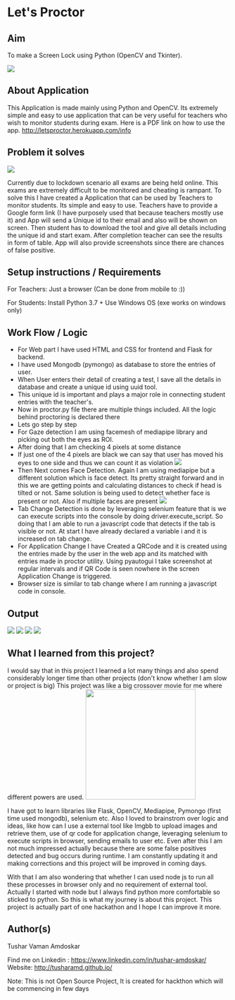 # Let's Proctor 

## Aim 

To make a Screen Lock using Python (OpenCV and Tkinter).

![](https://cliply.co/wp-content/uploads/2019/03/371903161_BLINKING_EYE_400px.gif)


## About Application

This Application is made mainly using Python and OpenCV. Its extremely simple and easy to use application that can be very useful for teachers who wish to monitor students during exam. Here is a PDF link on how to use the app. http://letsproctor.herokuapp.com/info 

## Problem it solves
![](https://c.tenor.com/AKS0zwKDvMcAAAAd/mr-bean-exams.gif)

Currently due to lockdown scenario all exams are being held online. This exams are extremely difficult to be monitored and cheating is rampant. To solve this I have created a Application that can be used by Teachers to monitor students. Its simple and easy to use. Teachers have to provide a Google form link (I have purposely used that because teachers mostly use it) and App will send a Unique id to their email and also will be shown on screen. Then student has to download the tool and give all details including the unique id and start exam. After completion teacher can see the results in form of table. App will also provide screenshots since there are chances of false positive.


## Setup instructions / Requirements
For Teachers: Just a browser (Can be done from mobile to :))

For Students:
Install Python 3.7 +
Use Windows OS (exe works on windows only)

## Work Flow / Logic

- For Web part I have used HTML and CSS for frontend and Flask for backend.
- I have used Mongodb (pymongo) as database to store the entries of user.
- When User enters their detail of creating a test, I save all the details in database and create a unique id using uuid tool.
- This unique id is important and plays a major role in connecting student entries with the teacher's.
- Now in proctor.py file there are multiple things included. All the logic behind proctoring is declared there
- Lets go step by step
-   For Gaze detection I am using facemesh of mediapipe library and picking out both the eyes as ROI.
-   After doing that I am checking 4 pixels at some distance
-   If just one of the 4 pixels are black we can say that user has moved his eyes to one side and thus we can count it as violation ![](https://i.ibb.co/th4pb7r/image.png)
-   Then Next comes Face Detection. Again I am using mediapipe but a different solution which is face detect. Its pretty straight forward and in this we are getting points and calculating distances to check if head is tilted or not. Same solution is being used to detect whether face is present or not. Also if multiple faces are present ![](https://i.ibb.co/Ln9YXZG/image.png)
-   Tab Change Detection is done by leveraging selenium feature that is we can execute scripts into the console by doing driver.execute_script. So doing that I am able to run a javascript code that detects if the tab is visible or not. At start I have already declared a variable i and it is increased on tab change.
-   For Application Change I have Created a QRCode and it is created using the entries made by the user in the web app and its matched with entries made in proctor utility. Using pyautogui I take screenshot at regular intervals and if QR Code is seen nowhere in the screen Application Change is triggered.
-   Browser size is similar to tab change where I am running a javascript code in console.

## Output

![](https://i.ibb.co/4RXkxqF/image.png)
![](https://i.ibb.co/D7XyGtP/image.png)
![](https://i.ibb.co/SVqDfK4/image.png)
![](https://i.ibb.co/jr5mj6F/image.png)

## What I learned from this project?
I would say that in this project I learned a lot many things and also spend considerably longer time than other projects (don't know whether I am slow or project is big)
This project was like a big crossover movie for me where different powers are used.
<img src = "https://thumbs.gfycat.com/BogusWholeAuk-size_restricted.gif" width=250px></img>

I have got to learn libraries like Flask, OpenCV, Mediapipe, Pymongo (first time used mongodb), selenium etc. Also I loved to brainstrom over logic and ideas, like how can I use a external tool like Imgbb to upload images and retrieve them, use of qr code for application change, leveraging selenium to execute scripts in browser, sending emails to user etc. Even after this I am not much impressed actually because there are some false positives detected and bug occurs during runtime. I am constantly updating it and making corrections and this project will be improved in coming days.

With that I am also wondering that whether I can used node js to run all these processes in browser only and no requirement of external tool. Actually I started with node but I always find python more comfortable so sticked to python. So this is what my journey is about this project. This project is actually part of one hackathon and I hope I can improve it more.

## Author(s)

Tushar Vaman Amdoskar

Find me on Linkedin : https://www.linkedin.com/in/tushar-amdoskar/
Website: http://tusharamd.github.io/

Note: This is not Open Source Project, It is created for hackthon which will be commencing in few days
